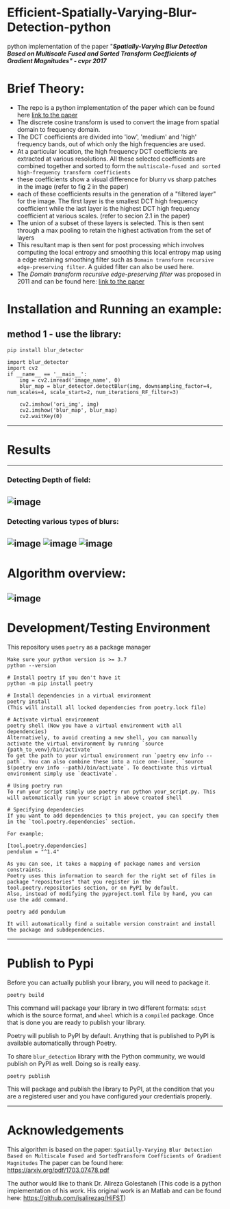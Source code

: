 # Efficient-Spatially-Varying-Blur-Detection-python
python implementation of the paper "***Spatially-Varying Blur Detection Based on Multiscale Fused and Sorted Transform Coefficients of Gradient Magnitudes" - cvpr 2017***

# Brief Theory:
- The repo is a python implementation of the paper which can be found here
[link to the paper](https://arxiv.org/pdf/1703.07478.pdf)
- The discrete cosine transform is used to convert the image from spatial domain to frequency domain.
- The DCT coefficients are divided into 'low', 'medium' and 'high' frequency bands, out of which only the high frequencies are used.
- At a particular location, the high frequency DCT coefficients are extracted at various resolutions. All these selected coefficients are combined together and sorted to form the `multiscale-fused and sorted high-frequency transform coefficients`
- these coefficients show a visual difference for blurry vs sharp patches in the image (refer to fig 2 in the paper)
- each of these coefficients results in the generation of a "filtered layer" for the image. The first layer is the smallest DCT high frequency coefficient while the last layer is the highest DCT high frequency coefficient at various scales. (refer to secion 2.1 in the paper)
- The union of a subset of these layers is selected. This is then sent through a max pooling to retain the highest activation from the set of layers
- This resultant map is then sent for post processing which involves computing the local entropy and smoothing this local entropy map using a edge retaining smoothing filter such as `Domain transform recursive edge-preserving filter`. A guided filter can also be used here.
- The *Domain transform recursive edge-preserving filter* was proposed in 2011 and can be found here:
[link to the paper](https://www.inf.ufrgs.br/~eslgastal/DomainTransform/Gastal_Oliveira_SIGGRAPH2011_Domain_Transform.pdf)

# Installation and Running an example:
## method 1 - use the library:
`pip install blur_detector`

```
import blur_detector
import cv2
if __name__ == '__main__':
    img = cv2.imread('image_name', 0)
    blur_map = blur_detector.detectBlur(img, downsampling_factor=4, num_scales=4, scale_start=2, num_iterations_RF_filter=3)

    cv2.imshow('ori_img', img)
    cv2.imshow('blur_map', blur_map)
    cv2.waitKey(0)
```
--------------------------------------------------------------------------------------------------------------
# Results
--------------------------------------------------------------------------------------------------------------
### Detecting Depth of field:
![image](https://user-images.githubusercontent.com/13918778/119441249-aa3dc780-bcda-11eb-911b-432266dfa92c.png)
--------------------------------------------------------------------------------------------------------------
 ### Detecting various types of blurs:
![image](https://user-images.githubusercontent.com/13918778/119441726-74e5a980-bcdb-11eb-8d55-55b3e2c5f7be.png)
![image](https://user-images.githubusercontent.com/13918778/119441933-cee66f00-bcdb-11eb-907e-776ed1f47054.png)
![image](https://user-images.githubusercontent.com/13918778/119442075-09e8a280-bcdc-11eb-826a-cf8277f3c7cc.png)
--------------------------------------------------------------------------------------------------------------
# Algorithm overview:
![image](https://user-images.githubusercontent.com/13918778/119443637-c7749500-bcde-11eb-9b71-c16210e39910.png)
--------------------------------------------------------------------------------------------------------------
# Development/Testing Environment 
This repository uses `poetry` as a package manager

```
Make sure your python version is >= 3.7
python --version

# Install poetry if you don't have it
python -m pip install poetry

# Install dependencies in a virtual environment
poetry install 
(This will install all locked dependencies from poetry.lock file)

# Activate virtual environment
poetry shell (Now you have a virtual environment with all dependencies)
Alternatively, to avoid creating a new shell, you can manually activate the virtual environment by running `source {path_to_venv}/bin/activate`
To get the path to your virtual environment run `poetry env info --path`. You can also combine these into a nice one-liner, `source $(poetry env info --path)/bin/activate`. To deactivate this virtual environment simply use `deactivate`.

# Using poetry run
To run your script simply use poetry run python your_script.py. This will automatically run your script in above created shell   

# Specifying dependencies
If you want to add dependencies to this project, you can specify them in the `tool.poetry.dependencies` section.

For example;

[tool.poetry.dependencies]
pendulum = "^1.4"

As you can see, it takes a mapping of package names and version constraints.
Poetry uses this information to search for the right set of files in package "repositories" that you register in the tool.poetry.repositories section, or on PyPI by default. 
Also, instead of modifying the pyproject.toml file by hand, you can use the add command.

poetry add pendulum

It will automatically find a suitable version constraint and install the package and subdependencies.

```
--------------------------------------------------------------------------------------------------------

# Publish to Pypi
Before you can actually publish your library, you will need to package it.

```
poetry build
```

This command will package your library in two different formats: `sdist` which is the source format, and `wheel` which is a `compiled` package.
Once that is done you are ready to publish your library.

Poetry will publish to PyPI by default. Anything that is published to PyPI is available automatically through Poetry.

To share `blur_detection` library with the Python community, we would publish on PyPI as well. Doing so is really easy.

```
poetry publish
```

This will package and publish the library to PyPI, at the condition that you are a registered user and you have configured your credentials properly.

---------------------------------------------------------------------------------------------------

# Acknowledgements
This algorithm is based on the paper: `Spatially-Varying Blur Detection Based on Multiscale Fused and SortedTransform Coefficients of Gradient Magnitudes`
The paper can be found here: https://arxiv.org/pdf/1703.07478.pdf

The author would like to thank Dr. Alireza Golestaneh (This code is a python implementation of his work. His original work is an Matlab and can be found here: https://github.com/isalirezag/HiFST)
